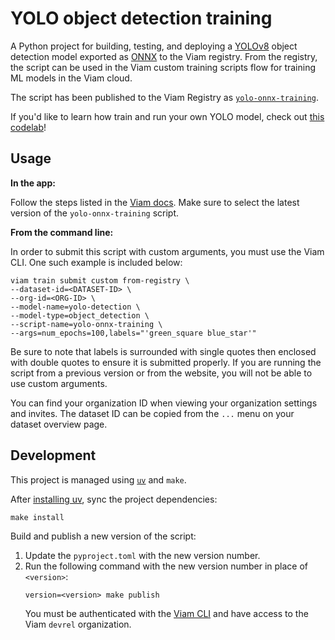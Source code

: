 # YOLO object detection training

A Python project for building, testing, and deploying a [YOLOv8](https://docs.ultralytics.com/models/yolov8/) object detection model exported as [ONNX](https://onnx.ai/) to the Viam registry.
From the registry, the script can be used in the Viam custom training scripts flow for training ML models in the Viam cloud.

The script has been published to the Viam Registry as [`yolo-onnx-training`](https://app.viam.com/ml-training/devrel/yolo-onnx-training).

If you'd like to learn how train and run your own YOLO model, check out [this codelab](https://codelabs.viam.com/guide/yolo-training/index.html?index=..%2F..index#0)!

## Usage

**In the app:**

Follow the steps listed in the [Viam docs](https://docs.viam.com/data-ai/ai/train/#submit-a-training-job).
Make sure to select the latest version of the `yolo-onnx-training` script.

**From the command line:**

In order to submit this script with custom arguments, you must use the Viam CLI. One such example is included below:
```
viam train submit custom from-registry \
--dataset-id=<DATASET-ID> \ 
--org-id=<ORG-ID> \
--model-name=yolo-detection \
--model-type=object_detection \
--script-name=yolo-onnx-training \
--args=num_epochs=100,labels="'green_square blue_star'"
```
Be sure to note that labels is surrounded with single quotes then enclosed with double quotes to ensure it is submitted properly. If you are running the script from a previous version or from the website, you will not be able to use custom arguments.

You can find your organization ID when viewing your organization settings and invites.
The dataset ID can be copied from the `...` menu on your dataset overview page.

## Development

This project is managed using [`uv`](https://docs.astral.sh/uv/) and `make`.

After [installing uv](https://docs.astral.sh/uv/#installation), sync the project dependencies:

```
make install
```

Build and publish a new version of the script:

1. Update the `pyproject.toml` with the new version number.
1. Run the following command with the new version number in place of `<version>`:
   ```
   version=<version> make publish
   ```
   You must be authenticated with the [Viam CLI](https://docs.viam.com/dev/tools/cli/) and have access to the Viam `devrel` organization.
